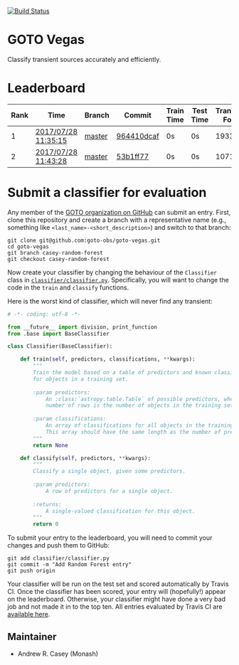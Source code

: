[![Build Status](https://travis-ci.org/GOTO-OBS/goto-vegas.svg?branch=master)](https://travis-ci.org/GOTO-OBS/goto-vegas)

# GOTO Vegas
Classify transient sources accurately and efficiently.


# Leaderboard
| Rank | Time | Branch | Commit | Train Time | Test Time | Transients Found | Transients Missed | False Positives | Score |
|------|------|--------|--------|------------|-----------|------------------|-------------------|-----------------|-------|
|1|[2017/07/28 11:35:15](https://travis-ci.org/goto-obs/goto-vegas/builds/258519388)|[master](https://github.com/goto-obs/goto-vegas/tree/master)|[964410dcaf](https://github.com/goto-obs/goto-vegas/commit/964410dcaf9d96559ef819c21f0e42e764920650)|0s|0s|19334|3955|4349|0.94|
|2|[2017/07/28 11:43:28](https://travis-ci.org/GOTO-OBS/goto-vegas/builds/258522008)|[master](https://github.com/goto-obs/goto-vegas/tree/master)|[53b1ff77](https://github.com/goto-obs/goto-vegas/commit/53b1ff77323a3bd6d16205c105196bde2e211ab0)|0s|0s|10715|6783|1768|0.29|



# Submit a classifier for evaluation
Any member of the [GOTO organization on GitHub](https://github.com/GOTO-OBS) can 
submit an entry. First, clone this repository and create a branch with a 
representative name (e.g., something like ``<last_name>-<short_description>``) 
and switch to that branch:

````
git clone git@github.com:goto-obs/goto-vegas.git
cd goto-vegas
git branch casey-random-forest
git checkout casey-random-forest
````

Now create your classifier by changing the behaviour of the ``Classifier`` class
in [``classifier/classifier.py``](classifier/classifier.py). Specifically, you
will want to change the code in the ``train`` and ``classify`` functions.

Here is the worst kind of classifier, which will never find any transient:

````python
# -*- coding: utf-8 -*-

from __future__ import division, print_function
from .base import BaseClassifier

class Classifier(BaseClassifier):

    def train(self, predictors, classifications, **kwargs):
        """
        Train the model based on a table of predictors and known classifications
        for objects in a training set.
         
        :param predictors:
            An :class:`astropy.table.Table` of possible predictors, where the
            number of rows is the number of objects in the training set.
           
        :param classifications:
            An array of classifications for all objects in the training set.
            This array should have the same length as the number of predictor rows.
        """
        return None

    def classify(self, predictors, **kwargs):
        """
        Classify a single object, given some predictors.
        
        :param predictors:
            A row of predictors for a single object.
           
        :returns:
            A single-valued classification for this object.
        """
        return 0
````

To submit your entry to the leaderboard, you will need to commit your changes and
push them to GitHub:

````
git add classifier/classifier.py
git commit -m "Add Random Forest entry"
git push origin
````

Your classifier will be run on the test set and scored automatically by Travis CI.
Once the classifier has been scored, your entry will (hopefully!) appear on the
leaderboard. Otherwise, your classifier might have done a very bad job and not made
it in to the top ten. All entries evaluated by Travis CI are [available here](entries.csv).

Maintainer
----------
- Andrew R. Casey (Monash)

